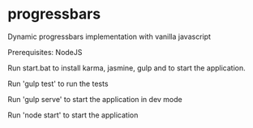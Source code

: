 # progressbars
Dynamic progressbars implementation with vanilla javascript

Prerequisites: NodeJS

Run start.bat to install karma, jasmine, gulp and to start the application.

Run 'gulp test' to run the tests

Run 'gulp serve' to start the application in dev mode

Run 'node start' to start the application
